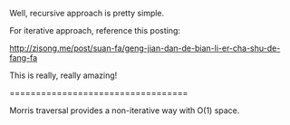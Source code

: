 


Well, recursive approach is pretty simple.   

For iterative approach, reference this posting:    

http://zisong.me/post/suan-fa/geng-jian-dan-de-bian-li-er-cha-shu-de-fang-fa    

This is really, really amazing!      

==================================

Morris traversal provides a non-iterative way with O(1) space.     





